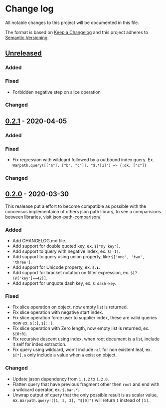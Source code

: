 # Change log

All notable changes to this project will be documented in this file.

The format is based on [Keep a Changelog](http://keepachangelog.com/en/1.0.0/)
and this project adheres to [Semantic Versioning](http://semver.org/spec/v2.0.0.html).

## [Unreleased][unreleased]

### Added

### Fixed
- Forbidden negative step on slice operation

### Changed


## [0.2.1] - 2020-04-05

### Added

### Fixed
- Fix regression with wildcard followed by a outbound index query.
     Ex. `Warpath.query([["a"], ["b", "c"]], "$.*[1]") => {:ok, ["c"]}`

### Changed

## [0.2.0] - 2020-03-30
This realease put a effort to become compatible as possible with the concensus implementaion of others json path library, to see a comparisions between libraries, visit [json-path-comparison/](https://cburgmer.github.io/json-path-comparison/).

### Added

- Add CHANGELOG.md file.
- Add support for double quoted key, ex. `$["my key"]`.
- Add support to query with negative index, ex. `$[-1]`.
- Add support to query using union property, like `$['one', 'two', 'three']`.  
- Add support for Unicode property, ex. `$.🌢`.
- Add support for bracket notation on filter expression, ex. `$[?(@['key']==42)]`.
- Add support for unquote dash key, ex. `$.dash-key`.

### Fixed
- Fix slice operation on object, now empty list is returned.
- Fix slice operation with negative start index.
- Fix slice operation force user to supplier index, these are valid queries now ex. `$[:]`, `$[::]`.
- Fix slice operation with Zero length, now empty list is returned, ex. `$[0:0]`.
- Fix recursive descent using index, when root document is a list, include it self for index extraction. 
- Fix query using wildcard, won't include `nil` for non existent leaf, ex. `$[*].a` only include a value when `a` exist on object.
 

### Changed
- Update jason dependency from `1.1.2` to `1.2.0`.
- Flatten query that have previous fragment other then `root` and end with a wildcard operator, ex. `$.bar.*`.
- Unwrap output of query that the only possible result is as scalar value, ex. `Warpath.query!([1, 2, 3], "$[0]")` will return `1` instead of `[1]`.


[unreleased]: https://github.com/Cleidiano/warpath/compare/v0.2.1...HEAD
[0.2.1]: https://github.com/Cleidiano/warpath/compare/v0.2.0...v0.2.1
[0.2.0]: https://github.com/Cleidiano/warpath/compare/v0.1.0...v0.2.0
[0.1.1]: https://github.com/Cleidiano/warpath/compare/v0.1.0...v0.1.1
[0.0.2]: https://github.com/Cleidiano/warpath/compare/v0.0.2...v0.1.0
[0.0.1]: https://github.com/Cleidiano/warpath/compare/v0.0.1...v0.0.2
